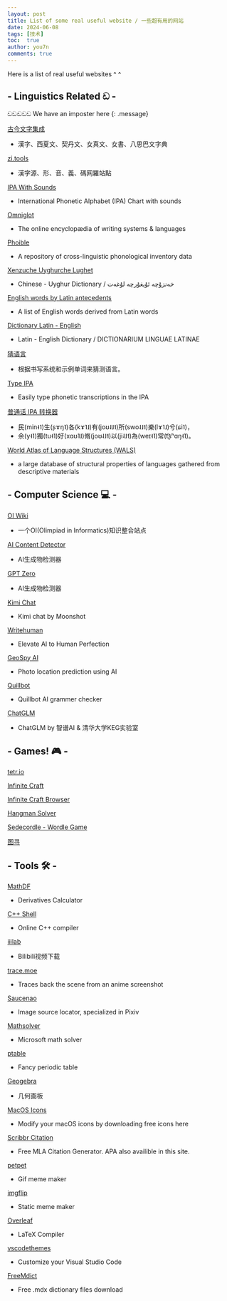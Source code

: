 ```yaml
---
layout: post
title: List of some real useful website / 一些超有用的网站
date: 2024-06-08
tags: [技术]
toc:  true
author: you7n
comments: true
---
```


Here is a list of real useful websites ^ ^

## - Linguistics Related ඩ -

ඩඩඬඩඩ We have an imposter here
{: .message}

[古今文字集成](http://www.ccamc.co)
- 漢字、西夏文、契丹文、女真文、女書、八思巴文字典

[zi.tools](https://zi.tools)
- 漢字源、形、音、義、碼网羅站點

[IPA With Sounds](https://www.internationalphoneticalphabet.org/ipa-sounds/ipa-chart-with-sounds/#google_vignette)
- International Phonetic Alphabet (IPA) Chart with sounds

[Omniglot](https://omniglot.com/index.htm)
- The online encyclopædia of writing systems & languages

[Phoible](https://phoible.org)
- A repository of cross-linguistic phonological inventory data

[Xenzuche Uyghurche Lughet](http://www.uyghurche.com/chinese-uyghur/)
- Chinese - Uyghur Dictionary / خەنزۇچە ئۇيغۇرچە لۇغەت

[English words by Latin antecedents](https://en.wiktionary.org/wiki/Appendix:English_words_by_Latin_antecedents)
- A list of English words derived from Latin words

[Dictionary Latin - English](https://en.glosbe.com/la/en)
- Latin - English Dictionary / DICTIONARIUM LINGUAE LATINAE

[猜语言](http://baltoslav.eu/adhadaj/index.php?)
- 根据书写系统和示例单词来猜测语言。

[Type IPA](https://ipa.typeit.org/full/)
- Easily type phonetic transcriptions in the IPA

[普通话 IPA 转换器](https://www.notch1p.xyz/putonghua/?)
- 民(min˧˥)生(ʂɤŋ˥)各(kɤ˥˩)有(joʊ˨˩˦)所(swo˨˩˦)樂(lɤ˥˩)兮(ɕi˥)，
- 余(y˧˥)獨(tu˧˥)好(xɑʊ˥˩)脩(joʊ˨˩˦)以(ji˨˩˦)為(weɪ˧˥)常(t͡ʂʰɑŋ˧˥)。

[World Atlas of Language Structures (WALS)](https://wals.info)
- a large database of structural properties of languages gathered from descriptive materials

## - Computer Science 💻 -

[OI Wiki](https://oi-wiki.org)
- 一个OI(Olimpiad in Informatics)知识整合站点

[AI Content Detector](https://copyleaks.com/zh/ai-content-detector)
- AI生成物检测器

[GPT Zero](https://gptzero.me)
- AI生成物检测器

[Kimi Chat](https://kimi.moonshot.cn)
- Kimi chat by Moonshot

[Writehuman](https://writehuman.ai/#!)
- Elevate AI to Human Perfection

[GeoSpy AI](https://geospy.web.app)
- Photo location prediction using AI

[Quillbot](https://quillbot.com/grammar-check)
- Quillbot AI grammer checker

[ChatGLM](https://chatglm.cn/main/detail)
- ChatGLM by 智谱AI & 清华大学KEG实验室

## - Games! 🎮 -

[tetr.io](https://tetr.io)

[Infinite Craft](https://neal.fun/infinite-craft/)

[Infinite Craft Browser](https://infinibrowser.zptr.cc)

[Hangman Solver](https://www.hangman-solver.com)

[Sedecordle - Wordle Game](https://sedecordlegame.org/#google_vignette)

[图寻](https://tuxun.fun)

## - Tools 🛠️ -

[MathDF](https://mathdf.com/der/cn/)
- Derivatives Calculator

[C++ Shell](https://cpp.sh/)
- Online C++ compiler

[iiilab](https://bilibili.iiilab.com)
- Bilibili视频下载

[trace.moe](https://trace.moe)
- Traces back the scene from an anime screenshot

[Saucenao](https://saucenao.com)
- Image source locator, specialized in Pixiv

[Mathsolver](https://mathsolver.microsoft.com/en)
- Microsoft math solver

[ptable](https://ptable.com/?lang=en)
- Fancy periodic table

[Geogebra](https://www.geogebra.org/calculator)
- 几何画板

[MacOS Icons](https://macosicons.com/#/)
- Modify your macOS icons by downloading free icons here

[Scribbr Citation](https://www.scribbr.com/citation/generator/mla/)
- Free MLA Citation Generator. APA also availible in this site.

[petpet](https://d2n.moe/petpet-js/?template=osu)
- Gif meme maker

[imgflip](https://imgflip.com)
- Static meme maker

[Overleaf](https://www.overleaf.com/project)
- LaTeX Compiler

[vscodethemes](https://vscodethemes.com)
- Customize your Visual Studio Code

[FreeMdict](https://downloads.freemdict.com/100G_Super_Big_Collection/)
- Free .mdx dictionary files download
